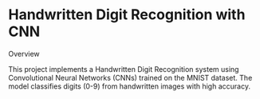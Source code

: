 # Handwritten Digit Recognition with CNN
Overview

This project implements a Handwritten Digit Recognition system using Convolutional Neural Networks (CNNs) trained on the MNIST dataset. The model classifies digits (0-9) from handwritten images with high accuracy.
